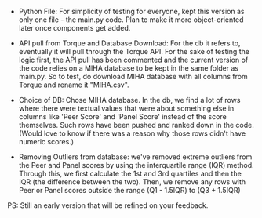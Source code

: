 - Python File: For simplicity of testing for everyone, kept this version as only one file - the main.py code. Plan to make it more object-oriented later once components get added.

- API pull from Torque and Database Download: For the db it refers to, eventually it will pull through the Torque API. For the sake of testing the logic first, the API pull has been commented and the current version of the code relies on a MIHA database to be kept in the same folder as main.py. So to test, do download MIHA database with all columns from Torque and rename it "MIHA.csv". 

- Choice of DB: Chose MIHA database. In the db, we find a lot of rows where there were textual values that were about something else in columns like 'Peer Score' and 'Panel Score' instead of the score themselves. Such rows have been pushed and ranked down in the code. (Would love to know if there was a reason why those rows didn't have numeric scores.) 

- Removing Outliers from database: we've removed extreme outliers from the Peer and Panel scores by using the interquartile range (IQR) method. Through this, we first calculate the 1st and 3rd quartiles and then the IQR (the difference between the two). Then, we remove any rows with Peer or Panel scores outside the range (Q1 - 1.5IQR) to (Q3 + 1.5IQR)

PS: Still an early version that will be refined on your feedback. 

